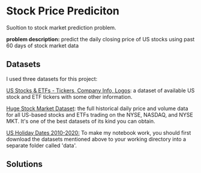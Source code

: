# Stock Price Prediciton
Suoltion to stock market prediction problem.

**problem description:** predict the daily closing price of US stocks using past 60 days 
of stock market data

## Datasets
I used three datasets for this project:

[US Stocks & ETFs - Tickers, Company Info, Logos](https://www.kaggle.com/marketahead/all-us-stocks-tickers-company-info-logos#companies.csv): 
a dataset of available US stock and ETF tickers with some other information.

[Huge Stock Market Dataset](https://www.kaggle.com/borismarjanovic/price-volume-data-for-all-us-stocks-etfs/data): 
the full historical daily price and volume data for all US-based stocks and ETFs trading on the NYSE, NASDAQ, and 
NYSE MKT. It's one of the best datasets of its kind you can obtain.

[US Holiday Dates 2010-2020:](https://data.world/jennifer-v/us-holiday-dates-2010-2020)
To make my notebook work, you should first download the datasets mentioned above to your working directory into a separate 
folder called 'data'.

## Solutions




